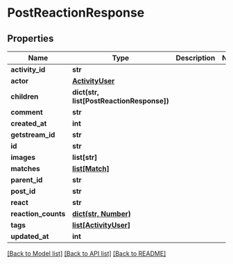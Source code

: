 # PostReactionResponse

## Properties
Name | Type | Description | Notes
------------ | ------------- | ------------- | -------------
**activity_id** | **str** |  | 
**actor** | [**ActivityUser**](ActivityUser.md) |  | 
**children** | **dict(str, list[PostReactionResponse])** |  | 
**comment** | **str** |  | 
**created_at** | **int** |  | 
**getstream_id** | **str** |  | 
**id** | **str** |  | 
**images** | **list[str]** |  | 
**matches** | [**list[Match]**](Match.md) |  | 
**parent_id** | **str** |  | 
**post_id** | **str** |  | 
**react** | **str** |  | 
**reaction_counts** | [**dict(str, Number)**](Number.md) |  | 
**tags** | [**list[ActivityUser]**](ActivityUser.md) |  | 
**updated_at** | **int** |  | 

[[Back to Model list]](../README.md#documentation-for-models) [[Back to API list]](../README.md#documentation-for-api-endpoints) [[Back to README]](../README.md)

